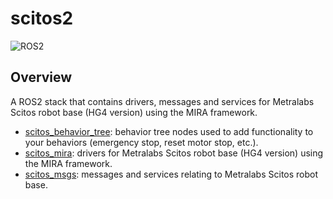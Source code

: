 # scitos2

![ROS2](https://img.shields.io/badge/ros2-humble-blue?logo=ros&logoColor=white)

## Overview

A ROS2 stack that contains drivers, messages and services for Metralabs Scitos robot base (HG4 version) using the MIRA framework.

 * [scitos_behavior_tree]: behavior tree nodes used to add functionality to your behaviors (emergency stop, reset motor stop, etc.).
 * [scitos_mira]: drivers for Metralabs Scitos robot base (HG4 version) using the MIRA framework.
 * [scitos_msgs]: messages and services relating to Metralabs Scitos robot base.

[scitos_behavior_tree]: /scitos_behavior_tree
[scitos_mira]: /scitos_mira
[scitos_msgs]: /scitos_msgs
